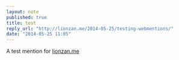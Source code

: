 ```yaml
---
layout: note
published: true
title: test
reply_url: "http://lionzan.me/2014-05-25/testing-webmentions/"
date: "2014-05-25 11:05"
---
```


A test mention for [lionzan.me](http://lionzan.me)
